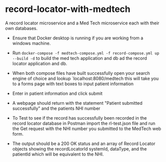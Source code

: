 # record-locator-with-medtech
A record locator microservice and a Med Tech microservice each with their own databases.


* Ensure that Docker desktop is running if you are working from a windows machine.
* Run `docker-compose -f medtech-compose.yml -f record-compose.yml up --build -d` to build the med tech application and db ad the record locator application and db.

* When both compose files have built successfully open your search engine of choice and lookup `localhost:8080/medtech this will take you to a forms page with text boxes to input patient information 
* Enter in patient information and click submit 
* A webpage should return with the statement "Patient submitted successfully" and the patients NHI number

* To Test to see if the record has successfully been recorded in the record locator database in Postman import the  rl-test.json file and run the Get request with the NHI number you submitted to the MedTech web form.
* The output should be a 200 OK status and an array of Record Locator objects showing the recordLocatorId systemId, dataType, and the patientId which will be equivalent to the NHI.
